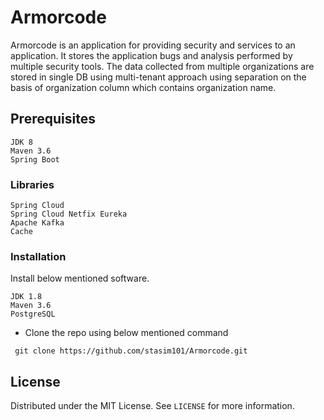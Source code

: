 # Armorcode
Armorcode is an application for providing security and services to an application. It stores the application bugs and analysis performed by multiple security tools.
The data collected from multiple organizations are stored in single DB using multi-tenant approach using separation on the basis of organization column which contains organization name.
## Prerequisites
```
JDK 8
Maven 3.6
Spring Boot
```
### Libraries
```
Spring Cloud
Spring Cloud Netfix Eureka
Apache Kafka
Cache
```
### Installation
Install below mentioned software.
```
JDK 1.8
Maven 3.6
PostgreSQL
```
 - Clone the repo using below mentioned command
```
 git clone https://github.com/stasim101/Armorcode.git
```
## License
Distributed under the MIT License. See `LICENSE` for more information.
